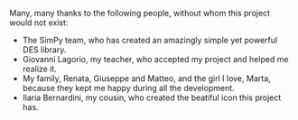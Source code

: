 Many, many thanks to the following people, without whom this project would not exist:
* The SimPy team, who has created an amazingly simple yet powerful DES library.
* Giovanni Lagorio, my teacher, who accepted my project and helped me realize it.
* My family, Renata, Giuseppe and Matteo, and the girl I love, Marta, because they kept me happy during all the development.
* Ilaria Bernardini, my cousin, who created the beatiful icon this project has.